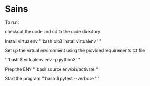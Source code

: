 # Sains
To run:

checkout the code and cd to the code directory

Install virtualenv
'''bash
pip3 install virtualenv
'''

Set up the virtual environment using the provided requirements.txt file

'''bash
$ virtualenv env -p python3
'''

Prep the ENV
'''bash
source env/bin/activate
'''

Start the program
'''bash
$ pytest --verbose
'''
